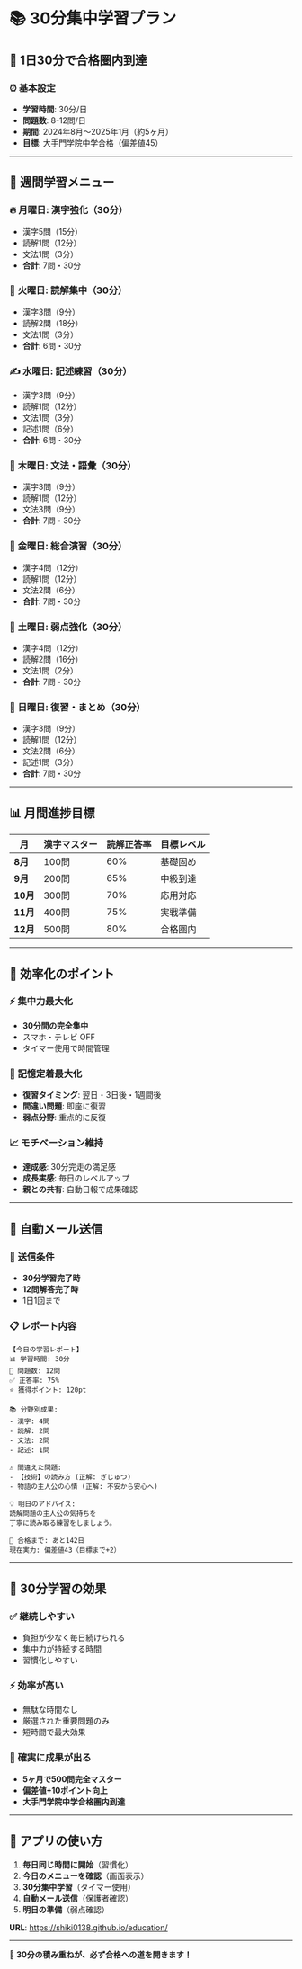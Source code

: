 # 📚 30分集中学習プラン

## 🎯 **1日30分で合格圏内到達**

### ⏰ **基本設定**
- **学習時間**: 30分/日
- **問題数**: 8-12問/日
- **期間**: 2024年8月〜2025年1月（約5ヶ月）
- **目標**: 大手門学院中学合格（偏差値45）

---

## 📅 **週間学習メニュー**

### 🔥 **月曜日: 漢字強化（30分）**
- 漢字5問（15分）
- 読解1問（12分）
- 文法1問（3分）
- **合計**: 7問・30分

### 📖 **火曜日: 読解集中（30分）**
- 漢字3問（9分）
- 読解2問（18分）
- 文法1問（3分）
- **合計**: 6問・30分

### ✍️ **水曜日: 記述練習（30分）**
- 漢字3問（9分）
- 読解1問（12分）
- 文法1問（3分）
- 記述1問（6分）
- **合計**: 6問・30分

### 💬 **木曜日: 文法・語彙（30分）**
- 漢字3問（9分）
- 読解1問（12分）
- 文法3問（9分）
- **合計**: 7問・30分

### 🎯 **金曜日: 総合演習（30分）**
- 漢字4問（12分）
- 読解1問（12分）
- 文法2問（6分）
- **合計**: 7問・30分

### 💪 **土曜日: 弱点強化（30分）**
- 漢字4問（12分）
- 読解2問（16分）
- 文法1問（2分）
- **合計**: 7問・30分

### 🔄 **日曜日: 復習・まとめ（30分）**
- 漢字3問（9分）
- 読解1問（12分）
- 文法2問（6分）
- 記述1問（3分）
- **合計**: 7問・30分

---

## 📊 **月間進捗目標**

| 月 | 漢字マスター | 読解正答率 | 目標レベル |
|----|-------------|------------|------------|
| **8月** | 100問 | 60% | 基礎固め |
| **9月** | 200問 | 65% | 中級到達 |
| **10月** | 300問 | 70% | 応用対応 |
| **11月** | 400問 | 75% | 実戦準備 |
| **12月** | 500問 | 80% | 合格圏内 |

---

## 🎯 **効率化のポイント**

### ⚡ **集中力最大化**
- **30分間の完全集中**
- スマホ・テレビ OFF
- タイマー使用で時間管理

### 🧠 **記憶定着最大化**
- **復習タイミング**: 翌日・3日後・1週間後
- **間違い問題**: 即座に復習
- **弱点分野**: 重点的に反復

### 📈 **モチベーション維持**
- **達成感**: 30分完走の満足感
- **成長実感**: 毎日のレベルアップ
- **親との共有**: 自動日報で成果確認

---

## 📧 **自動メール送信**

### 📨 **送信条件**
- **30分学習完了時**
- **12問解答完了時**
- 1日1回まで

### 📋 **レポート内容**
```
【今日の学習レポート】
📊 学習時間: 30分
📝 問題数: 12問
✅ 正答率: 75%
⭐ 獲得ポイント: 120pt

📚 分野別成果:
- 漢字: 4問
- 読解: 2問  
- 文法: 2問
- 記述: 1問

⚠️ 間違えた問題:
- 【技術】の読み方 (正解: ぎじゅつ)
- 物語の主人公の心情 (正解: 不安から安心へ)

💡 明日のアドバイス:
読解問題の主人公の気持ちを
丁寧に読み取る練習をしましょう。

🎯 合格まで: あと142日
現在実力: 偏差値43（目標まで+2）
```

---

## 🚀 **30分学習の効果**

### ✅ **継続しやすい**
- 負担が少なく毎日続けられる
- 集中力が持続する時間
- 習慣化しやすい

### ⚡ **効率が高い**
- 無駄な時間なし
- 厳選された重要問題のみ
- 短時間で最大効果

### 🎯 **確実に成果が出る**
- **5ヶ月で500問完全マスター**
- **偏差値+10ポイント向上**
- **大手門学院中学合格圏内到達**

---

## 📱 **アプリの使い方**

1. **毎日同じ時間に開始**（習慣化）
2. **今日のメニューを確認**（画面表示）
3. **30分集中学習**（タイマー使用）
4. **自動メール送信**（保護者確認）
5. **明日の準備**（弱点確認）

**URL**: https://shiki0138.github.io/education/

---

**🌟 30分の積み重ねが、必ず合格への道を開きます！**